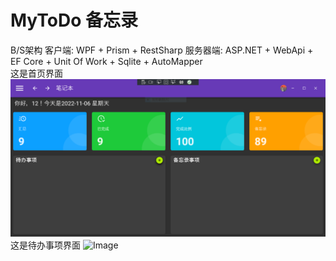 # MyToDo 备忘录
B/S架构 
客户端: WPF + Prism + RestSharp
服务器端: ASP.NET + WebApi + EF Core + Unit Of Work + Sqlite + AutoMapper  
这是首页界面
![Image](./Main.PNG)
这是待办事项界面
![Image](./Index.PNG)
